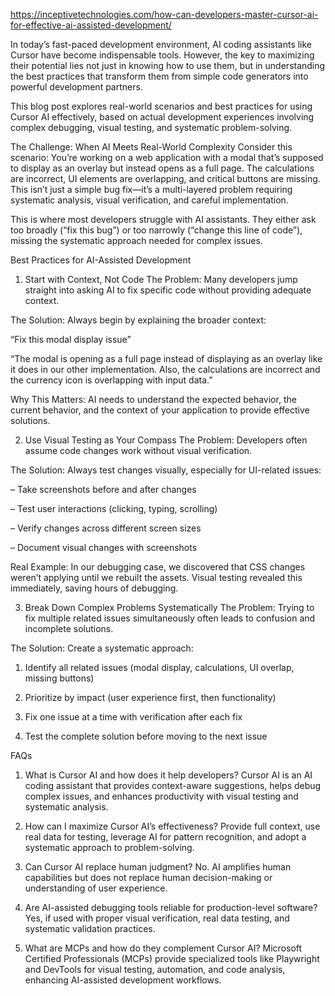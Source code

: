 https://inceptivetechnologies.com/how-can-developers-master-cursor-ai-for-effective-ai-assisted-development/


In today’s fast-paced development environment, AI coding assistants like Cursor have become indispensable tools. However, the key to maximizing their potential lies not just in knowing how to use them, but in understanding the best practices that transform them from simple code generators into powerful development partners.

This blog post explores real-world scenarios and best practices for using Cursor AI effectively, based on actual development experiences involving complex debugging, visual testing, and systematic problem-solving.

The Challenge: When AI Meets Real-World Complexity
Consider this scenario: You’re working on a web application with a modal that’s supposed to display as an overlay but instead opens as a full page. The calculations are incorrect, UI elements are overlapping, and critical buttons are missing. This isn’t just a simple bug fix—it’s a multi-layered problem requiring systematic analysis, visual verification, and careful implementation.

This is where most developers struggle with AI assistants. They either ask too broadly (“fix this bug”) or too narrowly (“change this line of code”), missing the systematic approach needed for complex issues.

Best Practices for AI-Assisted Development
1. Start with Context, Not Code
The Problem: Many developers jump straight into asking AI to fix specific code without providing adequate context.

The Solution: Always begin by explaining the broader context:

 “Fix this modal display issue”

 “The modal is opening as a full page instead of displaying as an overlay like it does in our other implementation. Also, the calculations are incorrect and the currency icon is overlapping with input data.”

Why This Matters: AI needs to understand the expected behavior, the current behavior, and the context of your application to provide effective solutions.

2. Use Visual Testing as Your Compass
The Problem: Developers often assume code changes work without visual verification.

The Solution: Always test changes visually, especially for UI-related issues:

– Take screenshots before and after changes

– Test user interactions (clicking, typing, scrolling)

– Verify changes across different screen sizes

– Document visual changes with screenshots

Real Example: In our debugging case, we discovered that CSS changes weren’t applying until we rebuilt the assets. Visual testing revealed this immediately, saving hours of debugging.

3. Break Down Complex Problems Systematically
The Problem: Trying to fix multiple related issues simultaneously often leads to confusion and incomplete solutions.

The Solution: Create a systematic approach:

1. Identify all related issues (modal display, calculations, UI overlap, missing buttons)

2. Prioritize by impact (user experience first, then functionality)

3. Fix one issue at a time with verification after each fix

4. Test the complete solution before moving to the next issue

FAQs
1. What is Cursor AI and how does it help developers?
Cursor AI is an AI coding assistant that provides context-aware suggestions, helps debug complex issues, and enhances productivity with visual testing and systematic analysis.

2. How can I maximize Cursor AI’s effectiveness?
Provide full context, use real data for testing, leverage AI for pattern recognition, and adopt a systematic approach to problem-solving.

3. Can Cursor AI replace human judgment?
No. AI amplifies human capabilities but does not replace human decision-making or understanding of user experience.

4. Are AI-assisted debugging tools reliable for production-level software?
Yes, if used with proper visual verification, real data testing, and systematic validation practices.

5. What are MCPs and how do they complement Cursor AI?
Microsoft Certified Professionals (MCPs) provide specialized tools like Playwright and DevTools for visual testing, automation, and code analysis, enhancing AI-assisted development workflows.
